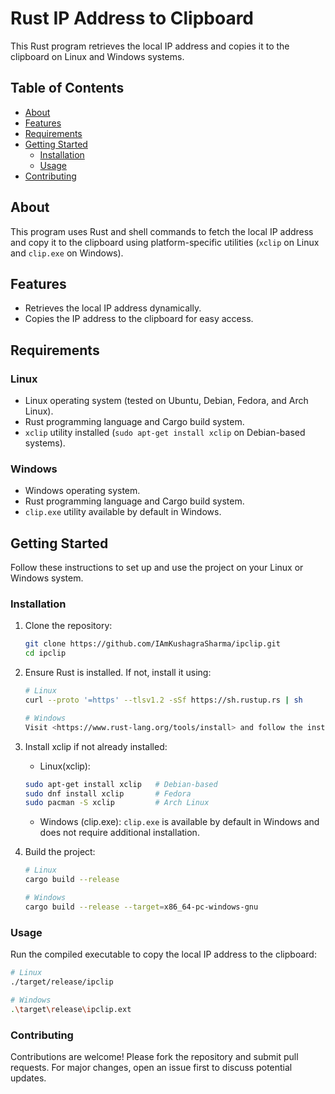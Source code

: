 # Rust IP Address to Clipboard

This Rust program retrieves the local IP address and copies it to the clipboard on Linux and Windows systems.

## Table of Contents

- [About](#about)
- [Features](#features)
- [Requirements](#requirements)
- [Getting Started](#getting-started)
  - [Installation](#installation)
  - [Usage](#usage)
- [Contributing](#contributing)

## About

This program uses Rust and shell commands to fetch the local IP address and copy it to the clipboard using platform-specific utilities (`xclip` on Linux and `clip.exe` on Windows).

## Features

- Retrieves the local IP address dynamically.
- Copies the IP address to the clipboard for easy access.

## Requirements

### Linux

- Linux operating system (tested on Ubuntu, Debian, Fedora, and Arch Linux).
- Rust programming language and Cargo build system.
- `xclip` utility installed (`sudo apt-get install xclip` on Debian-based systems).

### Windows

- Windows operating system.
- Rust programming language and Cargo build system.
- `clip.exe` utility available by default in Windows.

## Getting Started

Follow these instructions to set up and use the project on your Linux or Windows system.

### Installation

1. Clone the repository:

   ```bash
   git clone https://github.com/IAmKushagraSharma/ipclip.git
   cd ipclip

2. Ensure Rust is installed. If not, install it using:

    ```bash
    # Linux
    curl --proto '=https' --tlsv1.2 -sSf https://sh.rustup.rs | sh

    # Windows
    Visit <https://www.rust-lang.org/tools/install> and follow the instructions.

    ```

3. Install xclip if not already installed:

    - Linux(xclip):

    ```bash
    sudo apt-get install xclip   # Debian-based
    sudo dnf install xclip       # Fedora
    sudo pacman -S xclip         # Arch Linux
    ```

    - Windows (clip.exe):
    `clip.exe` is available by default in Windows and does not require additional installation.

4. Build the project:

    ```bash
    # Linux
    cargo build --release

    # Windows
    cargo build --release --target=x86_64-pc-windows-gnu
    ```

### Usage

Run the compiled executable to copy the local IP address to the clipboard:

```bash
# Linux
./target/release/ipclip

# Windows
.\target\release\ipclip.ext
```

### Contributing

Contributions are welcome! Please fork the repository and submit pull requests. For major changes, open an issue first to discuss potential updates.
